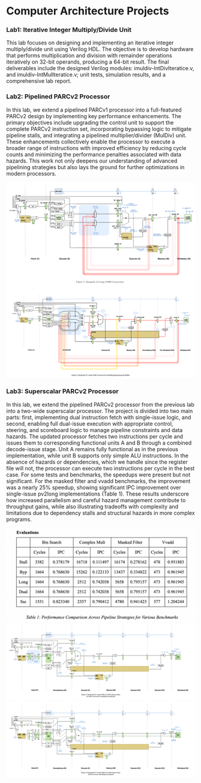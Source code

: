 # Computer Architecture Projects

### Lab1: Iterative Integer Multiply/Divide Unit

This lab focuses on designing and implementing an iterative integer multiply/divide unit using Verilog HDL. The objective is to develop hardware that performs multiplication and division with remainder operations iteratively on 32-bit operands, producing a 64-bit result. The final deliverables include the designed Verilog modules: imuldiv-IntDivIteratice.v, and imuldiv-IntMulIteratice.v; unit tests, simulation results, and a comprehensive lab report.

### Lab2: Pipelined PARCv2 Processor

In this lab, we extend a pipelined PARCv1 processor into a full-featured PARCv2 design by implementing key performance enhancements. The primary objectives include upgrading the control unit to support the complete PARCv2 instruction set, incorporating bypassing logic to mitigate pipeline stalls, and integrating a pipelined multiplier/divider (MulDiv) unit. These enhancements collectively enable the processor to execute a broader range of instructions with improved efficiency by reducing cycle counts and minimizing the performance penalties associated with data hazards. This work not only deepens our understanding of advanced pipelining strategies but also lays the ground for further optimizations in modern processors.

![Bypassing Data Path Diagram](static/bypassing_dpath.png)
![MulDiv & Bypassing Data Path Diagram](static/muldiv_byp_dpath.png)

### Lab3: Superscalar PARCv2 Processor

In this lab, we extend the pipelined PARCv2 processor from the previous lab into a two-wide superscalar processor. The project is divided into two main parts: first, implementing dual instruction fetch with single-issue logic, and second, enabling full dual-issue execution with appropriate control, steering, and scoreboard logic to manage pipeline constraints and data hazards. The updated processor fetches two instructions per cycle and issues them to corresponding functional units A and B through a combined decode-issue stage. Unit A remains fully functional as in the previous implementation, while unit B supports only simple ALU instructions. In the absence of hazards or dependencies, which we handle since the register file will not, the processor can execute two instructions per cycle in the best case. For some tests and benchmarks, the speedups were present but not significant. For the masked filter and vvadd benchmarks, the improvement was a nearly 25% speedup, showing significant IPC improvement over single-issue pv2long implementations (Table 1). These results underscore how increased parallelism and careful hazard management contribute to throughput gains, while also illustrating tradeoffs with complexity and limitations due to dependency stalls and structural hazards in more complex programs.

![Evaluations Against Previous Implementation Designs](static/eval_ssc.png)
![Superscalar Single Issue Pipeline & Scoreboarding](static/superscalar2wide1issue.png)
![Superscalar Dual Issue Pipeline & Scoreboarding](static/superscalar2wide2issue.png)

